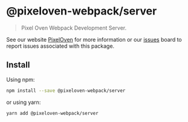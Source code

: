 # @pixeloven-webpack/server

> Pixel Oven Webpack Development Server.

See our website [PixelOven](https://www.pixeloven.com/) for more information or our [issues](https://github.com/pixeloven/pixeloven/issues) board to report issues associated with this package.

## Install

Using npm:

```sh
npm install --save @pixeloven-webpack/server
```

or using yarn:

```sh
yarn add @pixeloven-webpack/server
```
